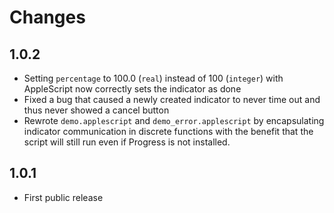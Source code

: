# Changes

## 1.0.2

- Setting `percentage` to 100.0 (`real`) instead of 100 (`integer`) with AppleScript now correctly sets the indicator as done
- Fixed a bug that caused a newly created indicator to never time out and thus never showed a cancel button
- Rewrote `demo.applescript` and `demo_error.applescript` by encapsulating indicator communication in discrete functions with the benefit that the script will still run even if Progress is not installed. 

## 1.0.1

- First public release
